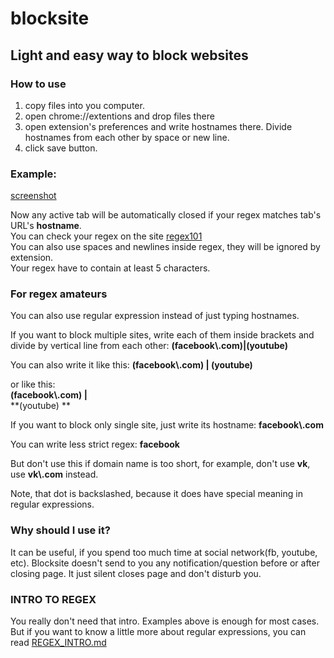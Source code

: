 # blocksite
## Light and easy way to block websites
### How to use
1. copy files into you computer.
2. open chrome://extentions and drop files there
3. open extension's preferences and write hostnames there. Divide hostnames from each other by space or new line.
4. click save button.  


### Example:
[screenshot][screenshot]


Now any active tab will be automatically closed if your regex matches tab's URL's **hostname**.  
You can check your regex on the site [regex101][regex101]  
You can also use spaces and newlines inside regex, they will be ignored by extension.  
Your regex have to contain at least 5 characters.


### For regex amateurs
You can also use regular expression instead of just typing hostnames.

If you want to block multiple sites, write each of them inside brackets and divide by vertical line from each other:
**(facebook\\.com)|(youtube)**

You can also write it like this:
**(facebook\\.com) | (youtube)**

or like this:  
**(facebook\\.com) |**  
**(youtube) **

If you want to block only single site, just write its hostname:
**facebook\\.com**

You can write less strict regex: **facebook**   

But don't use this if domain name is too short, for example, don't use **vk**, use **vk\\.com** instead.

Note, that dot is backslashed, because it does have special meaning in regular expressions.

### Why should I use it?
It can be useful, if you spend too much time at social network(fb, youtube, etc). Blocksite doesn't send to you any notification/question before or after closing page. It just silent closes page and don't disturb you.

### INTRO TO REGEX
You really don't need that intro. Examples above is enough for most cases. But if you want to know a little more about regular expressions, you can read [REGEX_INTRO.md][regex_intro]

[screenshot]: https://
[regex101]: https://regex101.com/
[regex_intro]: https://github.com/hektr/blocksite/blob/master/REGEX_INTRO.md
